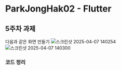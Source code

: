 # ParkJongHak02 - Flutter


## 5주차 과제
다음과 같은 화면 만들기
![스크린샷 2025-04-07 140254](https://github.com/user-attachments/assets/4d6a86a9-9b7a-4954-84ee-f316228b8e0c)
![스크린샷 2025-04-07 140300](https://github.com/user-attachments/assets/e6ac4ab1-3c74-4b96-b9e6-cbc31456b9f8)

### 코드 정리
